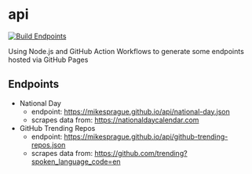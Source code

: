# api

[![Build Endpoints](https://github.com/mikesprague/api/actions/workflows/build-endpoints.yml/badge.svg)](https://github.com/mikesprague/api/actions/workflows/build-endpoints.yml)

Using Node.js and GitHub Action Workflows to generate some endpoints hosted via GitHub Pages

## Endpoints

- National Day
  - endpoint: <https://mikesprague.github.io/api/national-day.json>
  - scrapes data from: <https://nationaldaycalendar.com>
- GitHub Trending Repos
  - endpoint: <https://mikesprague.github.io/api/github-trending-repos.json>
  - scrapes data from: <https://github.com/trending?spoken_language_code=en>

